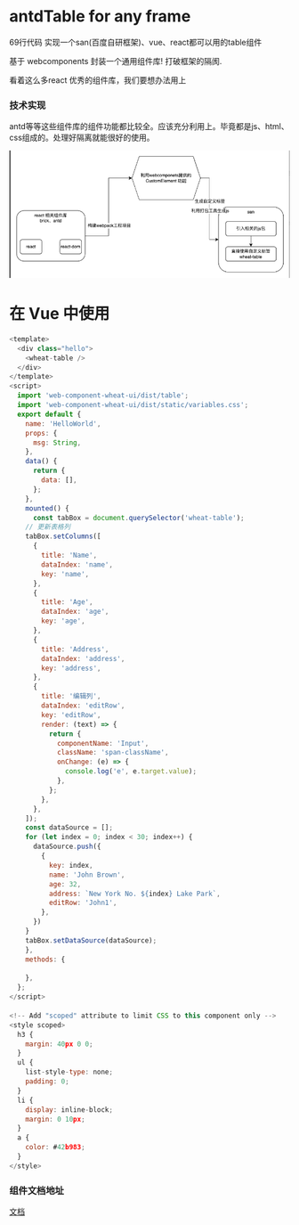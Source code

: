 # antdTable for any frame

69行代码 实现一个san(百度自研框架)、vue、react都可以用的table组件

基于 webcomponents 封装一个通用组件库! 打破框架的隔阂.

看着这么多react 优秀的组件库，我们要想办法用上

### 技术实现

antd等等这些组件库的组件功能都比较全。应该充分利用上。毕竟都是js、html、css组成的。处理好隔离就能很好的使用。

![实现思路](img.png)
# 在 Vue 中使用

```js
<template>
  <div class="hello">
    <wheat-table />
  </div>
</template>
<script>
  import 'web-component-wheat-ui/dist/table';
  import 'web-component-wheat-ui/dist/static/variables.css';
  export default {
    name: 'HelloWorld',
    props: {
      msg: String,
    },
    data() {
      return {
        data: [],
      };
    },
    mounted() {
      const tabBox = document.querySelector('wheat-table');
    // 更新表格列
    tabBox.setColumns([
      {
        title: 'Name',
        dataIndex: 'name',
        key: 'name',
      },
      {
        title: 'Age',
        dataIndex: 'age',
        key: 'age',
      },
      {
        title: 'Address',
        dataIndex: 'address',
        key: 'address',
      },
      {
        title: '编辑列',
        dataIndex: 'editRow',
        key: 'editRow',
        render: (text) => {
          return {
            componentName: 'Input',
            className: 'span-className',
            onChange: (e) => {
              console.log('e', e.target.value);
            },
          };
        },
      },
    ]);
    const dataSource = [];
    for (let index = 0; index < 30; index++) {
      dataSource.push({
        {
          key: index,
          name: 'John Brown',
          age: 32,
          address: `New York No. ${index} Lake Park`,
          editRow: 'John1',
        },
      })
    }
    tabBox.setDataSource(dataSource);
    },
    methods: {
      
    },
  };
</script>

<!-- Add "scoped" attribute to limit CSS to this component only -->
<style scoped>
  h3 {
    margin: 40px 0 0;
  }
  ul {
    list-style-type: none;
    padding: 0;
  }
  li {
    display: inline-block;
    margin: 0 10px;
  }
  a {
    color: #42b983;
  }
</style>
```

### 组件文档地址

[文档](https://glean-wheat.github.io/wheat-ui/storybook-static/?path=/docs/componentreact-table--primary)